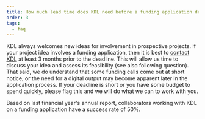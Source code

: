 ```yaml
---
title: How much lead time does KDL need before a funding application deadline?
order: 3
tags:
  - faq
---
```


KDL always welcomes new ideas for involvement in prospective projects. If your project idea involves a funding application, then it is best to [contact KDL](/contact-us/) at least 3 months prior to the deadline. This will allow us time to discuss your idea and assess its feasibility (see also following question). That said, we do understand that some funding calls come out at short notice, or the need for a digital output may become apparent later in the application process. If your deadline is short or you have some budget to spend quickly, please flag this and we will do what we can to work with you.

Based on last financial year's annual report, collaborators working with KDL on a funding application have a success rate of 50%.
